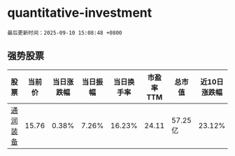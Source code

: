# quantitative-investment

`最后更新时间：2025-09-10 15:08:48 +0800`

## 强势股票

|股票|当前价|当日涨跌幅|当日振幅|当日换手率|市盈率TTM|总市值|近10日涨跌幅|
|----|----|----|----|----|----|----|----|
|[通润装备](https://xueqiu.com/S/SZ002150)|15.76|0.38%|7.26%|16.23%|24.11|57.25亿|23.12%|
